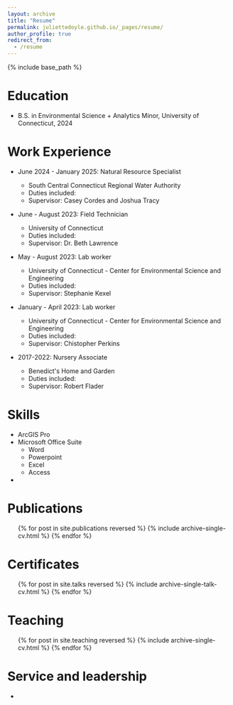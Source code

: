 ```yaml
---
layout: archive
title: "Resume"
permalink: juliettedoyle.github.io/_pages/resume/
author_profile: true
redirect_from:
  - /resume
---
```


{% include base_path %}

Education
======
* B.S. in Environmental Science + Analytics Minor, University of Connecticut, 2024

Work Experience
======
* June 2024 - January 2025: Natural Resource Specialist
  * South Central Connecticut Regional Water Authority
  * Duties included: 
  * Supervisor: Casey Cordes and Joshua Tracy
    
* June - August 2023: Field Technician
  * University of Connecticut
  * Duties included: 
  * Supervisor: Dr. Beth Lawrence

* May - August 2023: Lab worker
  * University of Connecticut - Center for Environmental Science and Engineering
  * Duties included: 
  * Supervisor: Stephanie Kexel

* January - April 2023: Lab worker
  * University of Connecticut - Center for Environmental Science and Engineering
  * Duties included: 
  * Supervisor: Chistopher Perkins

* 2017-2022: Nursery Associate
  * Benedict's Home and Garden
  * Duties included: 
  * Supervisor: Robert Flader
  
Skills
======
* ArcGIS Pro
* Microsoft Office Suite
  * Word
  * Powerpoint
  * Excel
  * Access
* 

Publications
======
  <ul>{% for post in site.publications reversed %}
    {% include archive-single-cv.html %}
  {% endfor %}</ul>
  
Certificates
======
  <ul>{% for post in site.talks reversed %}
    {% include archive-single-talk-cv.html  %}
  {% endfor %}</ul>
  
Teaching
======
  <ul>{% for post in site.teaching reversed %}
    {% include archive-single-cv.html %}
  {% endfor %}</ul>
  
Service and leadership
======
* 
